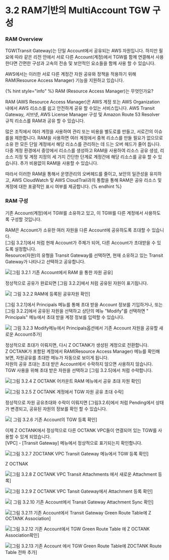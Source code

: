 # 3.2 RAM기반의 MultiAccount TGW 구성

### RAM Overview

TGW\(Transit Gateway\)는 단일 Account에서 공유되는 AWS 자원입니다. 하지만 필요에 따라 같은 리전 안에서 서로 다른 Account\(계정\)에서 TGW를 함께 연결해서 사용한다면 간편한 구성과 고속의 전송 및 보안적인 요소들을 함께 사용 할 수 있습니다.

AWS에서는 이러한 서로 다른 계정간 자원 공유와 정책을 적용하기 위해 RAM\(Resource Access Manager\) 기능을 지원하고 있습니다.   

{% hint style="info" %}
RAM \(Resource Access Manager\)는 무엇인가요?

RAM \(AWS Resource Access Manager\)은 AWS 계정 또는 AWS Organization 내에서 AWS 리소스를 쉽고 안전하게 공유 할 수있는 서비스입니다. AWS Transit Gateway, 서브넷, AWS License Manager 구성 및 Amazon Route 53 Resolver 규칙 리소스를 RAM과 공유 할 수 있습니다.

많은 조직에서 여러 계정을 사용하여 관리 또는 비용을 별도로를 만들고, 서로간의 이슈를을 제한합니다. RAM을 사용하면 여러 계정에서 중복 리소스를 만들 필요가 없으므로 소유 한 모든 단일 계정에서 해당 리소스를 관리하는 데 드는 오버 헤드가 줄어 듭니다. 다중 계정 환경에서 중앙에서 리소스를 생성하고 RAM을 사용하여 리소스 공유 생성, 리소스 지정 및 계정 지정의 세 가지 간단한 단계로 계정간에 해당 리소스를 공유 할 수 있습니다. 추가 비용없이 RAM을 사용할 수 있습니다.

따라서 이러한 RAM을 통해서 운영관리의 오버헤드를 줄이고, 보안의 일관성을 유지하고, AWS CloudWatch 및 AWS CloudTrail과의 통합을 통해 RAM은 공유 리소스 및 계정에 대한 포괄적인 표시 여부를 제공합니다.
{% endhint %}

### RAM 구성

기존 Account\(계정\)에서 TGW를 소유하고 있고, 이 TGW를 다른 계정에서 사용하도록 구성할 것입니다.

RAM은 Account가 소유한 여러 자원을 다른 Account에 공유하도록 초대할 수 있습니다.  
\[그림 3.2.1\]에서 처럼 현재 Account가 주체가 되어, 다른 Account가 초대받을 수 있도록 설정합니다.  
Resource\(자원\)의 유형을 Transit Gateway를 선택하면, 현재 소유하고 있는 Transit Gateway가 나타나고 선택하고 공유합니다.

![\[&#xADF8;&#xB9BC; 3.2.1 &#xAE30;&#xC874; Account&#xC5D0;&#xC11C; RAM &#xC744; &#xD1B5;&#xD55C; &#xC790;&#xC6D0; &#xACF5;&#xC720;\]](../.gitbook/assets/3.2.1.ram-create1.png)

정상적으로 공유가 완료되면 \[그림 3.2.2\]에서 처럼 공유된 자원이 표기됩니다.

![\[ &#xADF8;&#xB9BC; 3.2.2 RAM&#xC5D0; &#xB4F1;&#xB85D;&#xB41C; &#xACF5;&#xC720;&#xC790;&#xC6D0; &#xD655;&#xC778;\]](../.gitbook/assets/3.2.2.ram-create1.png)

\[그림 3.2.1\]에서 Principals 메뉴를 통해 초대 받을 Account 정보를 기입하거나, 또는\[그림 3.2.2\]에서 공유된 자원을 선택하고 상단의 메뉴 "Modify"를 선택하면 " Principals" 메뉴에서 초대 받을 계정 정보를 입력할 수 있습니다.

![\[ &#xADF8;&#xB9BC; 3.2.3 Modify&#xBA54;&#xB274;&#xC5D0;&#xC11C; Principals&#xC635;&#xC158;&#xC5D0;&#xC11C; &#xAE30;&#xC874; Account &#xC790;&#xC6D0;&#xC744; &#xACF5;&#xC720;&#xD560; &#xC0C8;&#xB85C;&#xC6B4; Account&#xCD94;&#xAC00;\]](../.gitbook/assets/3.2.3.ram-create3.png)

정상적으로 초대가 이뤄지면, 다시 Z OCTANK가 생성된 계정으로 전환합니다.  
Z OCTANK가 포함된 계정에서 RAM\(Resource Access Manager\) 메뉴를 확인해 보면, 자원공유를 초대한 메뉴가 자동으로 보이게 됩니다.  
자원의 공유 초대는 초대 받은 Account에서 수락하지 않으면 사용하지 않습니다. TGW 사용을 위해 초대 받은 자원을 선택하고 \[그림 3.2.5\]에서 처럼 수락합니다.

![\[&#xADF8;&#xB9BC; 3.2.4 Z OCTANK &#xC5B4;&#xCE74;&#xC6B4;&#xD2B8; RAM &#xBA54;&#xB274;&#xC5D0;&#xC11C; &#xACF5;&#xC720; &#xCD08;&#xB300; &#xC790;&#xC6D0; &#xD655;&#xC778;\]](../.gitbook/assets/3.2.4.ram-create4.png)

![\[&#xADF8;&#xB9BC; 3.2.5 Z OCTANK &#xACC4;&#xC815;&#xC5D0;&#xC11C; TGW &#xC790;&#xC6D0; &#xACF5;&#xC720; &#xCD08;&#xB300; &#xC218;&#xB77D;\]](../.gitbook/assets/3.2.5.ram-create5.png)

정상적으로 자원 공유초대와 수락이 이뤄지면 \[그림3.2.6\]에서 처럼 Pending에서 상태가 변경되고, 공유된 자원의 정보를 확인 할 수 있습니다.

![\[ &#xADF8;&#xB9BC; 3.2.6 &#xAE30;&#xC874; Account&#xC758; TGW &#xB4F1;&#xB85D; &#xD655;&#xC778;\]](../.gitbook/assets/3.2.6.ram-create6.png)

이제 Z OCTANK에서 정상적으로 다른 OCTANK VPC들이 연결되어 있는 TGW를 사용할 수 있게 되었습니다.  
\[VPC\] - \[Transit Gateway\] 메뉴에서 정상적으로 표기되는지 확인합니다.

![\[&#xADF8;&#xB9BC; 3.2.7 ZOCTANK VPC Transit Gateway &#xBA54;&#xB274;&#xC5D0;&#xC11C; TGW &#xB4F1;&#xB85D; &#xD655;&#xC778;\]](../.gitbook/assets/3.2.7.ram-create7.png)

Z OCTNAK

![\[&#xADF8;&#xB9BC; 3.2.8 Z OCTANK VPC Transit Attachments &#xC5D0;&#xC11C; &#xC0C8;&#xB85C;&#xC6B4; Attachment &#xB4F1;&#xB85D;\]](../.gitbook/assets/3.2.8.tgw_attachments.png)

![\[&#xADF8;&#xB9BC; 3.2.9 Z OCTANK VPC Tansit Gateway&#xC5D0;&#xC11C; Attachment &#xB4F1;&#xB85D; &#xD655;&#xC778;\]](../.gitbook/assets/3.2.9.tgw_attachments_check.png)

![\[ &#xADF8;&#xB9BC; 3.2.10 &#xAE30;&#xC874; Account&#xC5D0;&#xC11C; Transit Gateway Attachment Sync &#xD655;&#xC778;\]](../.gitbook/assets/3.2.10.tgw_attachments_check.png)

![\[&#xADF8;&#xB9BC; 3.2.11 &#xAE30;&#xC874; Account&#xC5D0;&#xC11C; Transit Gateway Green Route Table&#xC5D0; Z OCTANK Association\] ](../.gitbook/assets/3.2.11.tgw_rt.png)

![\[&#xADF8;&#xB9BC; 3.2.12 &#xAE30;&#xC874; Account&#xC5D0;&#xC11C; TGW Green Route Table &#xC5D0; Z OCTANK Association&#xD655;&#xC778;\]](../.gitbook/assets/3.2.12.tgw_route_association.png)

![\[&#xADF8;&#xB9BC; 3.2.13 &#xAE30;&#xC874; Account &#xC5D0;&#xC11C; TGW Green Route Table&#xC5D0; ZOCTANK Route Table &#xC804;&#xD30C; &#xCD94;&#xAC00;\]](../.gitbook/assets/3.2.12.tgw_route_propagation.png)






